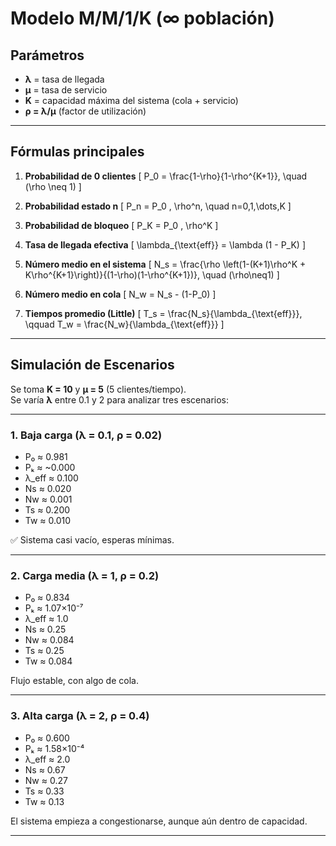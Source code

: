 #  Modelo M/M/1/K (∞ población)

## Parámetros
- **λ** = tasa de llegada  
- **μ** = tasa de servicio  
- **K** = capacidad máxima del sistema (cola + servicio)  
- **ρ = λ/μ** (factor de utilización)  

---

##  Fórmulas principales

1. **Probabilidad de 0 clientes**
\[
P_0 = \frac{1-\rho}{1-\rho^{K+1}}, \quad (\rho \neq 1)
\]

2. **Probabilidad estado n**
\[
P_n = P_0 \, \rho^n, \quad n=0,1,\dots,K
\]

3. **Probabilidad de bloqueo**
\[
P_K = P_0 \, \rho^K
\]

4. **Tasa de llegada efectiva**
\[
\lambda_{\text{eff}} = \lambda (1 - P_K)
\]

5. **Número medio en el sistema**
\[
N_s = \frac{\rho \left(1-(K+1)\rho^K + K\rho^{K+1}\right)}{(1-\rho)(1-\rho^{K+1})}, \quad (\rho\neq1)
\]

6. **Número medio en cola**
\[
N_w = N_s - (1-P_0)
\]

7. **Tiempos promedio (Little)**
\[
T_s = \frac{N_s}{\lambda_{\text{eff}}}, 
\qquad 
T_w = \frac{N_w}{\lambda_{\text{eff}}}
\]

---

## Simulación de Escenarios

Se toma **K = 10** y **μ = 5** (5 clientes/tiempo).  
Se varía **λ** entre 0.1 y 2 para analizar tres escenarios:

---

###  1. Baja carga (λ = 0.1, ρ = 0.02)
- P₀ ≈ 0.981  
- Pₖ ≈ ~0.000  
- λ_eff ≈ 0.100  
- Ns ≈ 0.020  
- Nw ≈ 0.001  
- Ts ≈ 0.200  
- Tw ≈ 0.010  

✅ Sistema casi vacío, esperas mínimas.

---

###  2. Carga media (λ = 1, ρ = 0.2)
- P₀ ≈ 0.834  
- Pₖ ≈ 1.07×10⁻⁷  
- λ_eff ≈ 1.0  
- Ns ≈ 0.25  
- Nw ≈ 0.084  
- Ts ≈ 0.25  
- Tw ≈ 0.084  

 Flujo estable, con algo de cola.

---

###  3. Alta carga (λ = 2, ρ = 0.4)
- P₀ ≈ 0.600  
- Pₖ ≈ 1.58×10⁻⁴  
- λ_eff ≈ 2.0  
- Ns ≈ 0.67  
- Nw ≈ 0.27  
- Ts ≈ 0.33  
- Tw ≈ 0.13  

 El sistema empieza a congestionarse, aunque aún dentro de capacidad.

---

